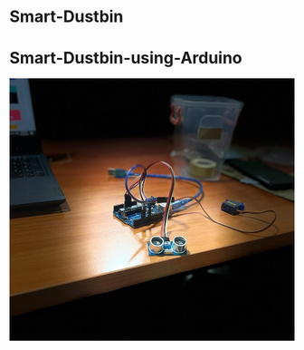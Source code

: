 # Smart-Dustbin
# Smart-Dustbin-using-Arduino


![Smart Dustbin Connection Diagram](https://raw.githubusercontent.com/riyageorge2000/Smart-Dustbin/main/connections2.jpg)
